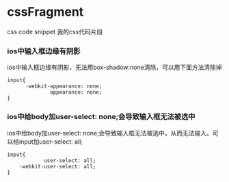 # cssFragment
css code snippet 我的css代码片段

### ios中输入框边缘有阴影
ios中输入框边缘有阴影，无法用box-shadow:none清除，可以用下面方法清除掉
```
input{
      -webkit-appearance: none;
              appearance: none;
}
```

### ios中给body加user-select: none;会导致输入框无法被选中
ios中给body加user-select: none;会导致输入框无法被选中，从而无法输入。可以给input加user-select: all;
```
input{
            user-select: all;
    -webkit-user-select: all;
}
```

